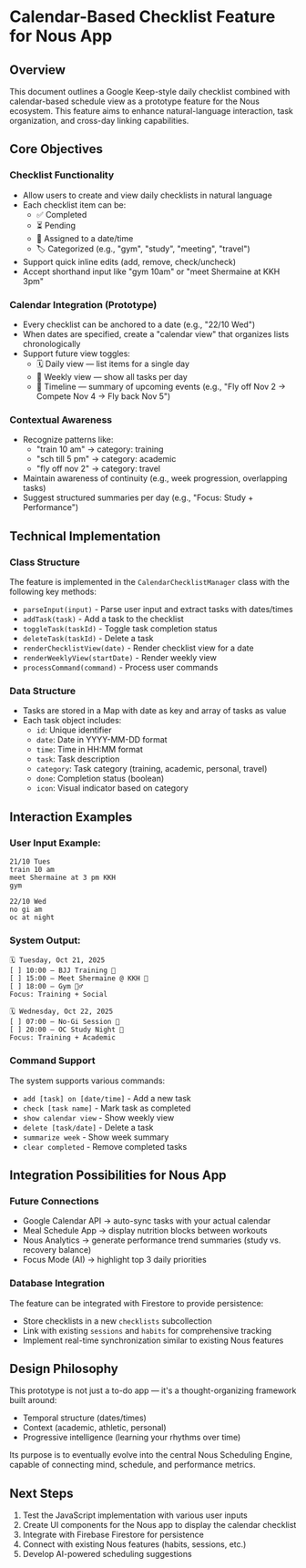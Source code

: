 # Calendar-Based Checklist Feature for Nous App

## Overview
This document outlines a Google Keep-style daily checklist combined with calendar-based schedule view as a prototype feature for the Nous ecosystem. This feature aims to enhance natural-language interaction, task organization, and cross-day linking capabilities.

## Core Objectives

### Checklist Functionality
- Allow users to create and view daily checklists in natural language
- Each checklist item can be:
  - ✅ Completed
  - ⏳ Pending
  - 📅 Assigned to a date/time
  - 🏷️ Categorized (e.g., "gym", "study", "meeting", "travel")
- Support quick inline edits (add, remove, check/uncheck)
- Accept shorthand input like "gym 10am" or "meet Shermaine at KKH 3pm"

### Calendar Integration (Prototype)
- Every checklist can be anchored to a date (e.g., "22/10 Wed")
- When dates are specified, create a "calendar view" that organizes lists chronologically
- Support future view toggles:
  - 🗓️ Daily view — list items for a single day
  - 📅 Weekly view — show all tasks per day
  - 🧭 Timeline — summary of upcoming events (e.g., "Fly off Nov 2 → Compete Nov 4 → Fly back Nov 5")

### Contextual Awareness
- Recognize patterns like:
  - "train 10 am" → category: training
  - "sch till 5 pm" → category: academic
  - "fly off nov 2" → category: travel
- Maintain awareness of continuity (e.g., week progression, overlapping tasks)
- Suggest structured summaries per day (e.g., "Focus: Study + Performance")

## Technical Implementation

### Class Structure
The feature is implemented in the `CalendarChecklistManager` class with the following key methods:

- `parseInput(input)` - Parse user input and extract tasks with dates/times
- `addTask(task)` - Add a task to the checklist
- `toggleTask(taskId)` - Toggle task completion status
- `deleteTask(taskId)` - Delete a task
- `renderChecklistView(date)` - Render checklist view for a date
- `renderWeeklyView(startDate)` - Render weekly view
- `processCommand(command)` - Process user commands

### Data Structure
- Tasks are stored in a Map with date as key and array of tasks as value
- Each task object includes:
  - `id`: Unique identifier
  - `date`: Date in YYYY-MM-DD format
  - `time`: Time in HH:MM format
  - `task`: Task description
  - `category`: Task category (training, academic, personal, travel)
  - `done`: Completion status (boolean)
  - `icon`: Visual indicator based on category

## Interaction Examples

### User Input Example:
```
21/10 Tues
train 10 am
meet Shermaine at 3 pm KKH
gym

22/10 Wed
no gi am
oc at night
```

### System Output:
```
🗓️ Tuesday, Oct 21, 2025
[ ] 10:00 – BJJ Training 🥋
[ ] 15:00 – Meet Shermaine @ KKH 💭
[ ] 18:00 – Gym 🏋️‍♂️
Focus: Training + Social

🗓️ Wednesday, Oct 22, 2025
[ ] 07:00 – No-Gi Session 🥋
[ ] 20:00 – OC Study Night 🧠
Focus: Training + Academic
```

### Command Support
The system supports various commands:
- `add [task] on [date/time]` - Add a new task
- `check [task name]` - Mark task as completed
- `show calendar view` - Show weekly view
- `delete [task/date]` - Delete a task
- `summarize week` - Show week summary
- `clear completed` - Remove completed tasks

## Integration Possibilities for Nous App

### Future Connections
- Google Calendar API → auto-sync tasks with your actual calendar
- Meal Schedule App → display nutrition blocks between workouts
- Nous Analytics → generate performance trend summaries (study vs. recovery balance)
- Focus Mode (AI) → highlight top 3 daily priorities

### Database Integration
The feature can be integrated with Firestore to provide persistence:
- Store checklists in a new `checklists` subcollection
- Link with existing `sessions` and `habits` for comprehensive tracking
- Implement real-time synchronization similar to existing Nous features

## Design Philosophy
This prototype is not just a to-do app — it's a thought-organizing framework built around:
- Temporal structure (dates/times)
- Context (academic, athletic, personal)
- Progressive intelligence (learning your rhythms over time)

Its purpose is to eventually evolve into the central Nous Scheduling Engine, capable of connecting mind, schedule, and performance metrics.

## Next Steps
1. Test the JavaScript implementation with various user inputs
2. Create UI components for the Nous app to display the calendar checklist
3. Integrate with Firebase Firestore for persistence
4. Connect with existing Nous features (habits, sessions, etc.)
5. Develop AI-powered scheduling suggestions